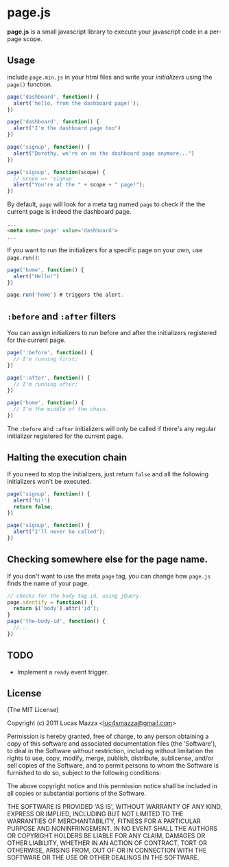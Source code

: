 # page.js

**page.js** is a small javascript library to execute your javascript code in a per-page scope.

## Usage

include `page.min.js` in your html files and write your *initializers* using the `page()` function.

```javascript
page('dashboard', function() {
  alert('hello, from the dashboard page!');
})

page('dashboard', function() {
  alert("I'm the dashboard page too")
})

page('signup', function() {
  alert("Dorothy, we're on on the dashboard page anymore...")
})

page('signup', function(scope) {
  // scope => 'signup'
  alert("You're at the " + scope + " page!");
})

```

By default, `page` will look for a meta tag named `page` to check if the the current page is indeed the dashboard page.

```html
...
<meta name='page' value='dashboard'>
...
```

If you want to run the initializers for a specific page on your own, use `page.run()`:

```javascript
page('home', function() {
  alert("Hello!")
})

page.run('home') # triggers the alert.
```

## `:before` and `:after` filters

You can assign initializers to run before and after the initializers registered for the current page.

```javascript
page(':before', function() {
  // I'm running first;
})

page(':after', function() {
  // I'm running after;
})

page('home', function() {
  // I'm the middle of the chain.
})
```

The `:before` and `:after` initializers will only be called if there's any regular initializer registered for the current page.

## Halting the execution chain

If you need to stop the initializers, just return `false` and all the following initializers won't be executed.

```javascript
page('signup', function() {
  alert('hi!')
  return false;
})

page('signup', function() {
  alert("I'll never be called");
})
```

## Checking somewhere else for the page name.

If you don't want to use the meta `page` tag, you can change how `page.js` finds the name of your page.

```javascript
// checks for the body tag id, using jQuery.
page.identify = function() {
  return $('body').attr('id');
}
page('the-body-id', function() {
  //...
})
```

## TODO

* Implement a `ready` event trigger.

## License

(The MIT License)

Copyright (c) 2011 Lucas Mazza &lt;luc4smazza@gmail.com&gt;

Permission is hereby granted, free of charge, to any person obtaining
a copy of this software and associated documentation files (the
'Software'), to deal in the Software without restriction, including
without limitation the rights to use, copy, modify, merge, publish,
distribute, sublicense, and/or sell copies of the Software, and to
permit persons to whom the Software is furnished to do so, subject to
the following conditions:

The above copyright notice and this permission notice shall be
included in all copies or substantial portions of the Software.

THE SOFTWARE IS PROVIDED 'AS IS', WITHOUT WARRANTY OF ANY KIND,
EXPRESS OR IMPLIED, INCLUDING BUT NOT LIMITED TO THE WARRANTIES OF
MERCHANTABILITY, FITNESS FOR A PARTICULAR PURPOSE AND NONINFRINGEMENT.
IN NO EVENT SHALL THE AUTHORS OR COPYRIGHT HOLDERS BE LIABLE FOR ANY
CLAIM, DAMAGES OR OTHER LIABILITY, WHETHER IN AN ACTION OF CONTRACT,
TORT OR OTHERWISE, ARISING FROM, OUT OF OR IN CONNECTION WITH THE
SOFTWARE OR THE USE OR OTHER DEALINGS IN THE SOFTWARE.
